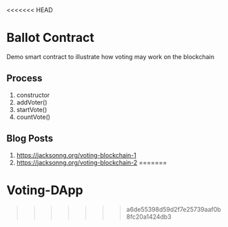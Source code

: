 <<<<<<< HEAD
# Ballot Contract

Demo smart contract to illustrate how voting may work on the blockchain

## Process

1. constructor
2. addVoter()
3. startVote()
4. countVote()

## Blog Posts
1. https://jacksonng.org/voting-blockchain-1
2. https://jacksonng.org/voting-blockchain-2
=======
# Voting-DApp
>>>>>>> a6de55398d59d2f7e25739aaf0b8fc20a1424db3
